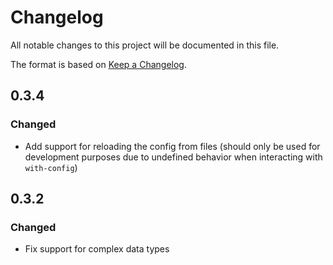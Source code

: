 # Changelog
All notable changes to this project will be documented in this file.

The format is based on [Keep a Changelog](http://keepachangelog.com/en/1.0.0/).

## 0.3.4
### Changed
- Add support for reloading the config from files (should only be used for development purposes due to undefined behavior when interacting with `with-config`)

## 0.3.2
### Changed
- Fix support for complex data types

